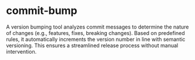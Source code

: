 # commit-bump
A version bumping tool analyzes commit messages to determine the nature of changes (e.g., features, fixes, breaking changes). Based on predefined rules, it automatically increments the version number in line with semantic versioning. This ensures a streamlined release process without manual intervention.
